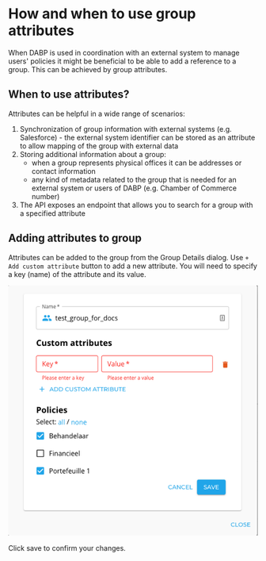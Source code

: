 # How and when to use group attributes
When DABP is used in coordination with an external system to manage users' policies it might be beneficial to be able to add a reference to a group. This can be achieved by group attributes.

## When to use attributes?
Attributes can be helpful in a wide range of scenarios:

1. Synchronization of group information with external systems (e.g. Salesforce) - the external system identifier can be stored as an attribute to allow mapping of the group with external data
2. Storing additional information about a group:
    * when a group represents physical offices it can be addresses or contact information
    * any kind of metadata related to the group that is needed for an external system or users of DABP (e.g. Chamber of Commerce number)
3. The API exposes an endpoint that allows you to search for a group with a specified attribute

## Adding attributes to group
Attributes can be added to the group from the Group Details dialog.
Use `+ Add custom attribute` button to add a new attribute. You will need to specify a key (name) of the attribute and its value.

![edit group attributes](../../img/group-attributes.png)

Click save to confirm your changes.
